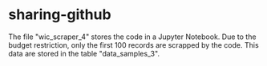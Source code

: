 # sharing-github
The file "wic_scraper_4" stores the code in a Jupyter Notebook.
Due to the budget restriction, only the first 100 records are scrapped by the code. This data are stored in the table "data_samples_3".
